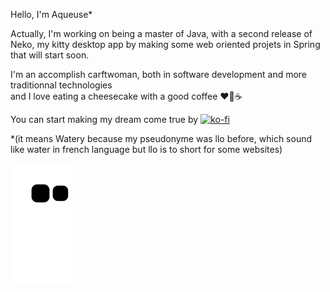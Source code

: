 Hello, I'm Aqueuse* 

Actually, I'm working on being a master of Java, with a second release of Neko, my kitty desktop app by making some web oriented projets in Spring that will start soon.

I'm an accomplish carftwoman, both in software development and more traditionnal technologies <br> and I love eating a cheesecake with a good coffee ❤🍰☕

You can start making my dream come true by [![ko-fi](https://ko-fi.com/img/githubbutton_sm.svg)](https://ko-fi.com/V7V5AEGCL)

*(it means Watery because my pseudonyme was llo before, which sound like water in french language but llo is to short for some websites)

![mishmanners snake gif](https://github.com/Aqueuse/Aqueuse/blob/output/github-contribution-grid-snake.svg)
